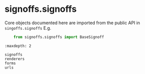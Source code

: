 # signoffs.signoffs

Core objects documented here are imported from the public API in `singoffs.signoffs`
E.g.
```python
    from signoffs.signoffs import BaseSignoff
```

```{toctree}
:maxdepth: 2

signoffs
renderers
forms
urls
```